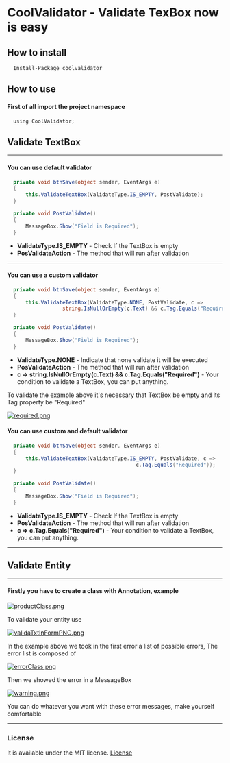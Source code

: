 # CoolValidator - Validate TexBox now is easy

## How to install
```
  Install-Package coolvalidator
```

## How to use
#### First of all import the project namespace
```
  using CoolValidator;
```

## Validate TextBox
___ 

#### You can use default validator
```C#
  private void btnSave(object sender, EventArgs e)
  {
      this.ValidateTextBox(ValidateType.IS_EMPTY, PostValidate);
  }

  private void PostValidate()
  {
      MessageBox.Show("Field is Required");
  }
```
<ul>
<li><b> ValidateType.IS_EMPTY</b> - Check If the TextBox is empty</li>
<li><b>PosValidateAction</b> - The method that will run after validation</li>
</ul>

___

#### You can use a custom validator

```C#
  private void btnSave(object sender, EventArgs e)
  {
      this.ValidateTextBox(ValidateType.NONE, PostValidate, c =>
                  string.IsNullOrEmpty(c.Text) && c.Tag.Equals("Required"));
  }

  private void PostValidate()
  {
      MessageBox.Show("Field is Required");
  }
``` 

<ul>
<li><b>ValidateType.NONE</b> - Indicate that none validate it will be executed</li>
<li><b>PosValidateAction</b> - The method that will run after validation</li>
<li><b>c => string.IsNullOrEmpty(c.Text) && c.Tag.Equals("Required")</b> - Your condition to validate a TextBox, you can put anything.</li>
</ul>

To validate the example above it's necessary that TextBox be empty and its Tag property be "Required"

[![required.png](https://s17.postimg.org/sxllw9n1r/required.png)](https://postimg.org/image/s82tjwmi3/)

#### You can use custom and default validator
```C#
  private void btnSave(object sender, EventArgs e)
  {
      this.ValidateTextBox(ValidateType.IS_EMPTY, PostValidate, c =>
                                          c.Tag.Equals("Required"));
  }

  private void PostValidate()
  {
      MessageBox.Show("Field is Required");
  }
```
<ul>
<li><b>ValidateType.IS_EMPTY</b> - Check If the TextBox is empty</li>
<li><b>PosValidateAction</b> - The method that will run after validation</li>
<li><b>c => c.Tag.Equals("Required")</b> - Your condition to validate a TextBox, you can put anything.</li>
</ul>

___
## Validate Entity
___

#### Firstly you have to create a class with Annotation, example

[![productClass.png](https://s13.postimg.org/evu7xzbpj/product_Class.png)](https://postimg.org/image/ceigqprsz/)

To validate your entity use 

[![validaTxtInFormPNG.png](https://s13.postimg.org/u4p78vbpj/valida_Txt_In_Form_PNG.png)](https://postimg.org/image/t2f0qbsw3/)

In the example above we took in the first error a list of possible errors, The error list is composed of

[![errorClass.png](https://s13.postimg.org/z0ns3g5jb/error_Class.png)](https://postimg.org/image/yb4zr34zn/)

Then we showed the error in a MessageBox

[![warning.png](https://s13.postimg.org/5cpl1muiv/warning.png)](https://postimg.org/image/k8o4985xf/)

You can do whatever you want with these error messages, make yourself comfortable

<hr>

### License

It is available under the MIT license.
[License](https://opensource.org/licenses/mit-license.php)
